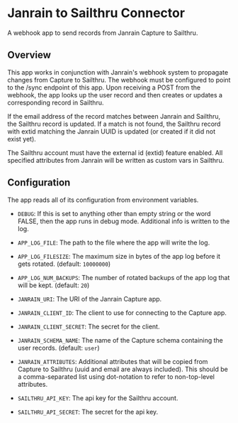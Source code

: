 Janrain to Sailthru Connector
=============================

A webhook app to send records from Janrain Capture to Sailthru.

Overview
--------

This app works in conjunction with Janrain's webhook system to propagate changes
from Capture to Sailthru. The webhook must be configured to point to the /sync
endpoint of this app. Upon receiving a POST from the webhook, the app looks up
the user record and then creates or updates a corresponding record in Sailthru.

If the email address of the record matches between Janrain and Sailthru, the
Sailthru record is updated. If a match is not found, the Sailthru record with
extid matching the Janrain UUID is updated (or created if it did not exist yet).

The Sailthru account must have the external id (extid) feature enabled. All
specified attributes from Janrain will be written as custom vars in Sailthru.


Configuration
-------------

The app reads all of its configuration from environment variables.

* `DEBUG`: If this is set to anything other than empty string or the word
FALSE, then the app runs in debug mode. Additional info is written to the log.

* `APP_LOG_FILE`: The path to the file where the app will write the log.

* `APP_LOG_FILESIZE`: The maximum size in bytes of the app log before it gets
rotated. (default: `10000000`)

* `APP_LOG_NUM_BACKUPS`: The number of rotated backups of the app log that will
be kept. (default: `20`)

* `JANRAIN_URI`: The URI of the Janrain Capture app.

* `JANRAIN_CLIENT_ID`: The client to use for connecting to the Capture app.

* `JANRAIN_CLIENT_SECRET`: The secret for the client.

* `JANRAIN_SCHEMA_NAME`: The name of the Capture schema containing the user
records. (default: `user`)

* `JANRAIN_ATTRIBUTES`: Additional attributes that will be copied from Capture
to Sailthru (uuid and email are always included). This should be a
comma-separated list using dot-notation to refer to non-top-level attributes.

* `SAILTHRU_API_KEY`: The api key for the Sailthru account.

* `SAILTHRU_API_SECRET`: The secret for the api key.
